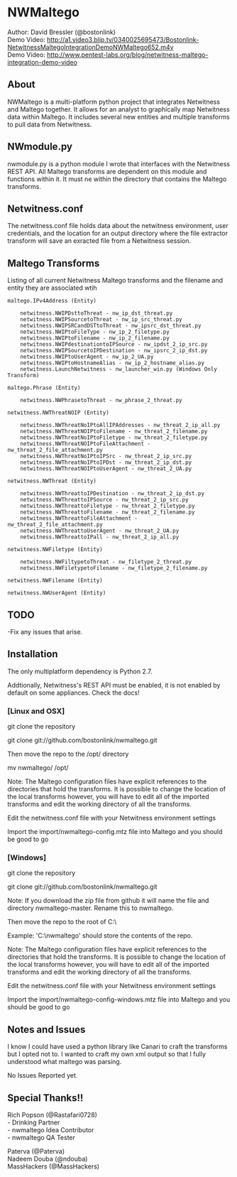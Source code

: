 ﻿NWMaltego
==========

Author: David Bressler (@bostonlink)  <br/>
Demo Video: http://a1.video3.blip.tv/0340025695473/Bostonlink-NetwitnessMaltegoIntegrationDemoNWMaltego652.m4v  <br/>
Demo Video: http://www.pentest-labs.org/blog/netwitness-maltego-integration-demo-video  <br/>

About
------

NWMaltego is a multi-platform python project that integrates Netwitness and Maltego together.  It allows for an analyst to graphically map Netwitness data within Maltego.  It includes several new entities and multiple transforms to pull data from Netwitness.

NWmodule.py
-----------

nwmodule.py is a python module I wrote that interfaces with the Netwitness REST API.  All Maltego transforms are dependent on this module and functions within it.  It must ne within the directory that contains the Maltego transforms.

Netwitness.conf
----------------

The netwitness.conf file holds data about the netwitness environment, user credentials, and the location for an output directory where the file extractor transform will save an exracted file from a Netwitness session.

Maltego Transforms
--------------------

Listing of all current Netwitness Maltego transforms and the filename and entity they are associated wtih
```
maltego.IPv4Address (Entity)

    netwitness.NWIPDsttoThreat - nw_ip_dst_threat.py
    netwitness.NWIPSourcetoThreat - nw_ip_src_threat.py
    netwitness.NWIPSRCandDSTtoThreat - nw_ipsrc_dst_threat.py
    netwitness.NWIPtoFileType - nw_ip_2_filetype.py
    netwitness.NWIPtoFilename - nw_ip_2_filename.py
    netwitness.NWIPdestinationtoIPSource - nw_ipdst_2_ip_src.py
    netwitness.NWIPSourcetoIPDestination - nw_ipsrc_2_ip_dst.py
    netwitness.NWIPtoUserAgent - nw_ip_2_UA.py
    netwitness.NWIPtoHostnameAlias - nw_ip_2_hostname_alias.py
    netwitness.LaunchNetwitness - nw_launcher_win.py (Windows Only Transform)

maltego.Phrase (Entity)

    netwitness.NWPhrasetoThreat - nw_phrase_2_threat.py

netwitness.NWThreatNOIP (Entity)
    
    netwitness.NWThreatNoIPtoAllIPAddresses - nw_threat_2_ip_all.py
    netwitness.NWThreatNOIPtoFilename - nw_threat_2_filename.py
    netwitness.NWThreatNoIPtoFiletype - nw_threat_2_filetype.py
    netwitness.NWThreatNOIPtoFileAttachment - nw_threat_2_file_attachment.py
    netwitness.NWThreatNoIPtoIPSrc - nw_threat_2_ip_src.py
    netwitness.NWThreatNoIPtoIPDst - nw_threat_2_ip_dst.py
    netwitness.NWThreatNOIPtoUserAgent - nw_threat_2_UA.py

netwitness.NWThreat (Entity)

    netwitness.NWThreattoIPDestination - nw_threat_2_ip_dst.py
    netwitness.NWThreattoIPSource - nw_threat_2_ip_src.py
    netwitness.NWThreattoFiletype - nw_threat_2_filetype.py
    netwitness.NWThreattoFilename - nw_threat_2_filename.py
    netwitness.NWThreattoFileAttachment - nw_threat_2_file_attachment.py
    netwitness.NWThreattoUserAgent - nw_threat_2_UA.py
    netwitness.NWThreattoIPall - nw_threat_2_ip_all.py

netwitness.NWFiletype (Entity)

    netwitness.NWFiltypetoThreat - nw_filetype_2_threat.py
    netwitness.NWFiletypetoFilename - nw_filetype_2_filename.py

netwitness.NWFilename (Entity)

netwitness.NWUserAgent (Entity)
```

TODO
-----
-Fix any issues that arise.<br/>

Installation
-------------

The only multiplatform dependency is Python 2.7.

Addtionally, Netwitness's REST API must be enabled, it is not enabled by default on some appliances. Check the docs!

### [Linux and OSX]

git clone the repository  

git clone git://github.com/bostonlink/nwmaltego.git

Then move the repo to the /opt/ directory

mv nwmaltego/ /opt/

Note: The Maltego configuration files have explicit references to the directories that hold the transforms.
It is possible to change the location of the local transforms however, you will have to edit all of the imported
transforms and edit the working directory of all the transforms.

Edit the netwitness.conf file with your Netwitness environment settings

Import the import/nwmaltego-config.mtz file into Maltego and you should be good to go

### [Windows]

git clone the repository 

git clone git://github.com/bostonlink/nwmaltego.git

Note: If you download the zip file from github it will name the file and directory nwmaltego-master. Rename this to nwmaltego.

Then move the repo to the root of C:\

Example: 'C:\nwmaltego' should store the contents of the repo.

Note: The Maltego configuration files have explicit references to the directories that hold the transforms.
It is possible to change the location of the local transforms however, you will have to edit all of the imported
transforms and edit the working directory of all the transforms.

Edit the netwitness.conf file with your Netwitness environment settings

Import the import/nwmaltego-config-windows.mtz file into Maltego and you should be good to go

Notes and Issues
-----------------
I know I could have used a python library like Canari to craft the transforms but I opted not to.  I wanted to craft my own xml output so that I fully understood what maltego was parsing.

No Issues Reported yet.

Special Thanks!!
-----------------

Rich Popson (@Rastafari0728)<br/>
	- Drinking Partner<br/>
	- nwmaltego Idea Contributor<br/>
	- nwmaltego QA Tester<br/>

Paterva (@Paterva)<br/>
Nadeem Douba (@ndouba)<br/>
MassHackers (@MassHackers)<br/>

